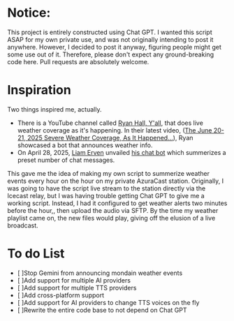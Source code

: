 # Notice:

This project is entirely constructed using Chat GPT. I wanted this script ASAP for my own private use, and was not originally intending to post it anywhere. However, I decided to post it anyway, figuring people might get some use out of it. Therefore, please don't expect any ground-breaking code here. Pull requests are absolutely welcome.

# Inspiration

Two things inspired me, actually.

- There is a YouTube channel called [Ryan Hall, Y'all](https://www.youtube.com/@RyanHallYall), that does live weather coverage as it's happening. In their latest video, ([The June 20-21, 2025 Severe Weather Coverage, As It Happened...](https://www.youtube.com/live/XsLKrlZLj5Q)), Ryan showcased a bot that announces weather info.
- On April 28, 2025, [Liam Erven](https://www.youtube.com/@liamerven) unvailed [his chat bot](https://www.youtube.com/watch?v=QM8bJqGJrqI) which summerizes a preset number of chat messages.

This gave me the idea of making my own script to summerize weather events every hour on the hour on my private AzuraCast station. Originally, I was going to have the script live stream to the station directly via the Icecast relay, but I was having trouble getting Chat GPT to give me a working script. Instead, I had it configured to get weather alerts two minutes before the hour,, then upload the audio via SFTP. By the time my weather playlist came on, the new files would play, giving off the elusion of a live broadcast.

  # To do List

- [ ]Stop Gemini from announcing mondain weather events
- [ ]Add support for multiple AI providers
- [ ]Add support for multiple TTS providers
- [ ]Add cross-platform support
- [ ]Add support for AI providers to change TTS voices on the fly
- [ ]Rewrite the entire code base to not depend on Chat GPT
